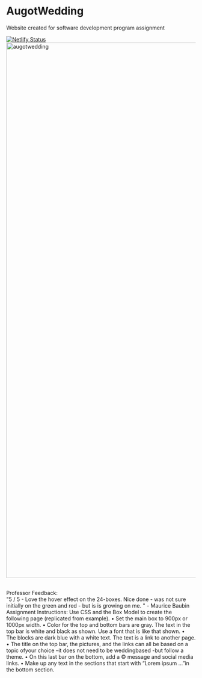 # AugotWedding
Website created for software development program assignment <br />

[![Netlify Status](https://api.netlify.com/api/v1/badges/a27a868e-ba18-4b2d-a13a-8c6eedf05dff/deploy-status)](https://app.netlify.com/sites/augotwedding/deploys)
<img width="1424" alt="augotwedding" src="https://github.com/malerie-earle/AugotWedding/assets/141525464/b6196b8f-65da-4f33-a061-0b70dfba85f0">

<br />
Professor Feedback:<br />
"5 / 5 - Love the hover effect on the 24-boxes.  Nice done - was not sure initially on the green and red - but is is growing on me. " - Maurice Baubin
<br />
Assignment Instructions:
Use CSS and the Box Model to create the following page (replicated from example). 
• Set the main box to 900px or 1000px width.
• Color for the top and bottom bars are gray.  The text in the top bar is white and black as shown.  Use a font that is like that shown.
• The blocks are dark blue with a white text.  The text is a link to another page.
• The title on the top bar, the pictures, and the links can all be based on a topic ofyour choice –it does not need to be weddingbased -but follow a theme.
• On this last bar on the bottom, add a © message and social media links.
• Make up any text in the sections that start with “Lorem ipsum ...”in the bottom section.
